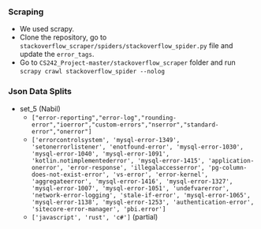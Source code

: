 ### Scraping

 * We used scrapy.
 * Clone the repository, go to `stackoverflow_scraper/spiders/stackoverflow_spider.py` file and update the `error_tags`.
 * Go to `CS242_Project-master/stackoverflow_scraper` folder and run `scrapy crawl stackoverflow_spider --nolog`

### Json Data Splits

 * set_5 (Nabil)
     - `["error-reporting","error-log","rounding-error","ioerror","custom-errors","nserror","standard-error","onerror"] `
     - `['errorcontrolsystem', 'mysql-error-1349', 'setonerrorlistener', 'enotfound-error', 'mysql-error-1030', 'mysql-error-1040', 'mysql-error-1091', 'kotlin.notimplementederror', 'mysql-error-1415', 'application-onerror', 'error-response', 'illegalaccesserror', 'pg-column-does-not-exist-error', 'vs-error', 'error-kernel', 'aggregateerror', 'mysql-error-1416', 'mysql-error-1327', 'mysql-error-1007', 'mysql-error-1051', 'undefvarerror', 'network-error-logging', 'stale-if-error', 'mysql-error-1065', 'mysql-error-1138', 'mysql-error-1253', 'authentication-error', 'sitecore-error-manager', 'pbi.error']`
     - `['javascript', 'rust', 'c#']` (partial)
